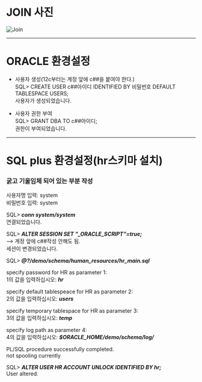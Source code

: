# JOIN 사진
![Join](https://user-images.githubusercontent.com/55612285/171618530-9bce2d78-76a4-408e-836e-ff5f17d24ca9.jpg)

-------------------------------------------------------
# ORACLE 환경설정

* 사용자 생성(12c부터는 계정 앞에 c##을 붙여야 한다.)<br>
SQL> CREATE USER c##아이디 IDENTIFIED BY 비밀번호 DEFAULT TABLESPACE USERS;<br>
사용자가 생성되었습니다.<br>


* 사용자 권한 부여<br>
SQL> GRANT DBA TO c##아이디;<br>
권한이 부여되었습니다.

-------------------------------------------------------
# SQL plus 환경설정(hr스키마 설치)
### 굵고 기울임체 되어 있는 부분 작성
사용자명 입력: system<br>
비밀번호 입력: system

SQL><b><i> conn system/system</i></b><br>
연결되었습니다.

SQL><b><i> ALTER SESSION SET "_ORACLE_SCRIPT"=true;</i></b><br>
--> 계정 앞에 c##작성 안해도 됨.<br>
세션이 변경되었습니다.

SQL><b><i> @?/demo/schema/human_resources/hr_main.sql</i></b>

specify password for HR as parameter 1:<br>
1의 값을 입력하십시오: <b><i> hr </i></b>

specify default tablespeace for HR as parameter 2:<br>
2의 값을 입력하십시오: <b><i> users </i></b>

specify temporary tablespace for HR as parameter 3:<br>
3의 값을 입력하십시오: <b><i> temp </i></b>

specify log path as parameter 4:<br>
4의 값을 입력하십시오: <b><i> $ORACLE_HOME/demo/schema/log/ </i></b>

PL/SQL procedure successfully completed.<br>
not spooling currently

SQL> <b><i> ALTER USER HR ACCOUNT UNLOCK IDENTIFIED BY hr;</i></b><br>
User altered.
